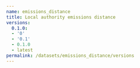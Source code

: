 ```yaml
---
name: emissions_distance
title: Local authority emissions distance
versions:
  0.1.0:
  - '0'
  - '0.1'
  - 0.1.0
  - latest
permalink: /datasets/emissions_distance/versions
---
```

